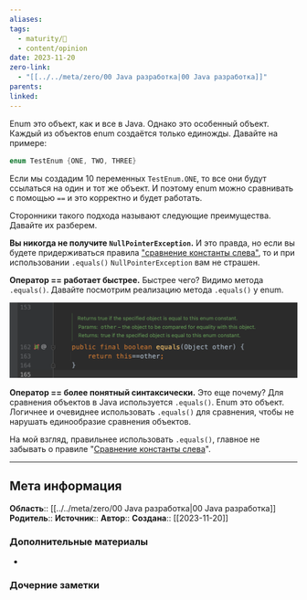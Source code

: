 ```yaml
---
aliases: 
tags:
  - maturity/🌱
  - content/opinion
date: 2023-11-20
zero-link:
  - "[[../../meta/zero/00 Java разработка|00 Java разработка]]"
parents: 
linked:
---
```

Enum это объект, как и все в Java. Однако это особенный объект. Каждый из объектов enum создаётся только единожды. Давайте на примере:

```java
enum TestEnum {ONE, TWO, THREE}
```

Если мы создадим 10 переменных `TestEnum.ONE`, то все они будут ссылаться на один и тот же объект. И поэтому enum можно сравнивать с помощью `==` и это корректно и будет работать.

Сторонники такого подхода называют следующие преимущества. Давайте их разберем.

**Вы никогда не получите `NullPointerException`.** И это правда, но если вы будете придерживаться правила ["сравнение константы слева"](Сравнение%20константы%20слева%20в%20Java.md), то и при использовании `.equals()` `NullPointerException` вам не страшен.

**Оператор == работает быстрее.** Быстрее чего? Видимо метода `.equals()`. Давайте посмотрим реализацию метода `.equals()` у enum.

![](../../meta/files/images/Pasted%20image%2020231120093026.png)

**Оператор == более понятный синтаксически.** Это еще почему? Для сравнения объектов в Java используется `.equals()`. Enum это объект. Логичнее и очевиднее использовать `.equals()` для сравнения, чтобы не нарушать единообразие сравнения объектов.

На мой взгляд, правильнее использовать `.equals()`, главное не забывать о правиле "[Сравнение константы слева](Сравнение%20константы%20слева%20в%20Java.md)".
***
## Мета информация
**Область**:: [[../../meta/zero/00 Java разработка|00 Java разработка]]
**Родитель**:: 
**Источник**:: 
**Автор**:: 
**Создана**:: [[2023-11-20]]
### Дополнительные материалы
- 
### Дочерние заметки
<!-- QueryToSerialize: LIST FROM [[]] WHERE contains(Родитель, this.file.link) or contains(parents, this.file.link) -->
